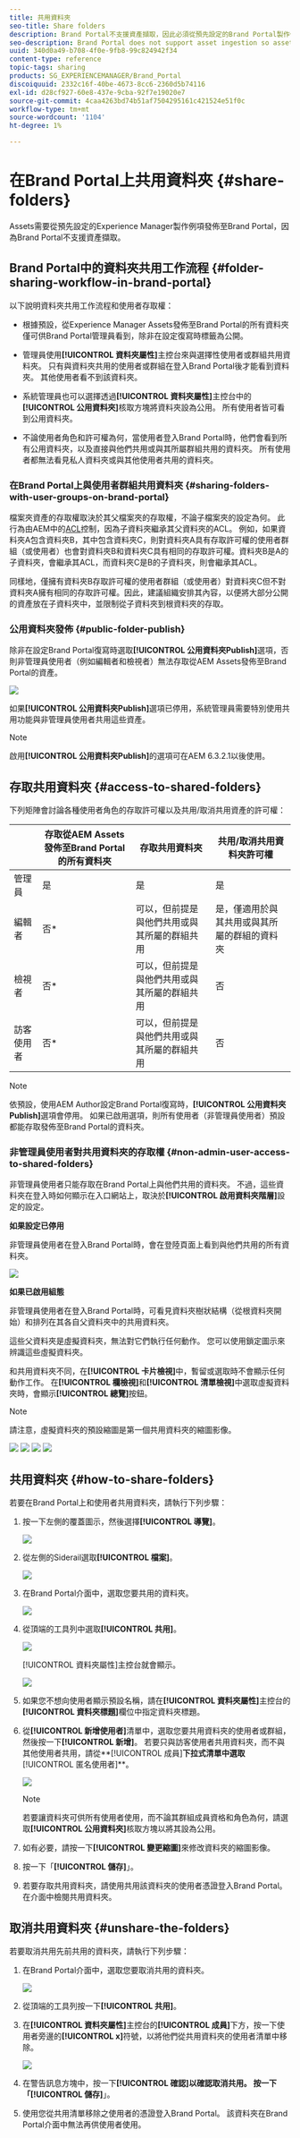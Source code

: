 ```yaml
---
title: 共用資料夾
seo-title: Share folders
description: Brand Portal不支援資產擷取，因此必須從預先設定的Brand Portal製作例項將資產發佈至Experience Manager Assets。 Brand Portal的非管理員使用者無法存取已發佈的資產，除非在使用Experience Manager執行個體設定復寫時已進行設定，且需要與他們共用。
seo-description: Brand Portal does not support asset ingestion so assets must be published to Brand Portal from a pre-configured Experience Manager Assets Author instance. Published assets are not accessible to non-admin users of Brand Portal, unless configured while configuring replication with Experience Manager instance, and need to be shared with them.
uuid: 340d0a49-b708-4f0e-9fb8-99c824942f34
content-type: reference
topic-tags: sharing
products: SG_EXPERIENCEMANAGER/Brand_Portal
discoiquuid: 2332c16f-40be-4673-8cc6-2360d5b74116
exl-id: d28cf927-60e8-437e-9cba-92f7e19020e7
source-git-commit: 4caa4263bd74b51af7504295161c421524e51f0c
workflow-type: tm+mt
source-wordcount: '1104'
ht-degree: 1%

---
```


# 在Brand Portal上共用資料夾 {#share-folders}

Assets需要從預先設定的Experience Manager製作例項發佈至Brand Portal，因為Brand Portal不支援資產擷取。

## Brand Portal中的資料夾共用工作流程 {#folder-sharing-workflow-in-brand-portal}

以下說明資料夾共用工作流程和使用者存取權：

* 根據預設，從Experience Manager Assets發佈至Brand Portal的所有資料夾僅可供Brand Portal管理員看到，除非在設定復寫時標籤為公開。
* 管理員使用&#x200B;**[!UICONTROL 資料夾屬性]**&#x200B;主控台來與選擇性使用者或群組共用資料夾。 只有與資料夾共用的使用者或群組在登入Brand Portal後才能看到資料夾。 其他使用者看不到該資料夾。
* 系統管理員也可以選擇透過&#x200B;**[!UICONTROL 資料夾屬性]**&#x200B;主控台中的&#x200B;**[!UICONTROL 公用資料夾]**&#x200B;核取方塊將資料夾設為公用。 所有使用者皆可看到公用資料夾。

* 不論使用者角色和許可權為何，當使用者登入Brand Portal時，他們會看到所有公用資料夾，以及直接與他們共用或與其所屬群組共用的資料夾。 所有使用者都無法看見私人資料夾或與其他使用者共用的資料夾。

### 在Brand Portal上與使用者群組共用資料夾 {#sharing-folders-with-user-groups-on-brand-portal}

檔案夾資產的存取權取決於其父檔案夾的存取權，不論子檔案夾的設定為何。 此行為由AEM中的[ACL](https://experienceleague.adobe.com/docs/experience-manager-65/administering/security/security.html)控制，因為子資料夾繼承其父資料夾的ACL。 例如，如果資料夾A包含資料夾B，其中包含資料夾C，則對資料夾A具有存取許可權的使用者群組（或使用者）也會對資料夾B和資料夾C具有相同的存取許可權。資料夾B是A的子資料夾，會繼承其ACL，而資料夾C是B的子資料夾，則會繼承其ACL。

同樣地，僅擁有資料夾B存取許可權的使用者群組（或使用者）對資料夾C但不對資料夾A擁有相同的存取許可權。因此，建議組織安排其內容，以便將大部分公開的資產放在子資料夾中，並限制從子資料夾到根資料夾的存取。

### 公用資料夾發佈 {#public-folder-publish}

除非在設定Brand Portal復寫時選取&#x200B;**[!UICONTROL 公用資料夾Publish]**&#x200B;選項，否則非管理員使用者（例如編輯者和檢視者）無法存取從AEM Assets發佈至Brand Portal的資產。

![](assets/assetbpreplication.png)

如果&#x200B;**[!UICONTROL 公用資料夾Publish]**&#x200B;選項已停用，系統管理員需要特別使用共用功能與非管理員使用者共用這些資產。

>[!NOTE]
>
>啟用&#x200B;**[!UICONTROL 公用資料夾Publish]**&#x200B;的選項可在AEM 6.3.2.1以後使用。

## 存取共用資料夾 {#access-to-shared-folders}

下列矩陣會討論各種使用者角色的存取許可權以及共用/取消共用資產的許可權：

|               | 存取從AEM Assets發佈至Brand Portal的所有資料夾 | 存取共用資料夾 | 共用/取消共用資料夾許可權 |
|---------------|-----------|-----------|------------|
| 管理員 | 是 | 是 | 是 |
| 編輯者 | 否* | 可以，但前提是與他們共用或與其所屬的群組共用 | 是，僅適用於與其共用或與其所屬的群組的資料夾 |
| 檢視者 | 否* | 可以，但前提是與他們共用或與其所屬的群組共用 | 否 |
| 訪客使用者 | 否* | 可以，但前提是與他們共用或與其所屬的群組共用 | 否 |

>[!NOTE]
>
>依預設，使用AEM Author設定Brand Portal復寫時，**[!UICONTROL 公用資料夾Publish]**&#x200B;選項會停用。 如果已啟用選項，則所有使用者（非管理員使用者）預設都能存取發佈至Brand Portal的資料夾。

### 非管理員使用者對共用資料夾的存取權 {#non-admin-user-access-to-shared-folders}

非管理員使用者只能存取在Brand Portal上與他們共用的資料夾。 不過，這些資料夾在登入時如何顯示在入口網站上，取決於&#x200B;**[!UICONTROL 啟用資料夾階層]**&#x200B;設定的設定。

**如果設定已停用**

非管理員使用者在登入Brand Portal時，會在登陸頁面上看到與他們共用的所有資料夾。

![](assets/disabled-folder-hierarchy1-1.png)

**如果已啟用組態**

非管理員使用者在登入Brand Portal時，可看見資料夾樹狀結構（從根資料夾開始）和排列在其各自父資料夾中的共用資料夾。

這些父資料夾是虛擬資料夾，無法對它們執行任何動作。 您可以使用鎖定圖示來辨識這些虛擬資料夾。

和共用資料夾不同，在&#x200B;**[!UICONTROL 卡片檢視]**&#x200B;中，暫留或選取時不會顯示任何動作工作。 在&#x200B;**[!UICONTROL 欄檢視]**&#x200B;和&#x200B;**[!UICONTROL 清單檢視]**&#x200B;中選取虛擬資料夾時，會顯示&#x200B;**[!UICONTROL 總覽]**&#x200B;按鈕。

>[!NOTE]
>
>請注意，虛擬資料夾的預設縮圖是第一個共用資料夾的縮圖影像。

![](assets/enabled-hierarchy1-1.png) ![](assets/hierarchy1-nonadmin-1.png) ![](assets/hierarchy-nonadmin-1.png) ![](assets/hierarchy2-nonadmin-1.png)

## 共用資料夾 {#how-to-share-folders}

若要在Brand Portal上和使用者共用資料夾，請執行下列步驟：

1. 按一下左側的覆蓋圖示，然後選擇&#x200B;**[!UICONTROL 導覽]**。

   ![](assets/selectorrail.png)

1. 從左側的Siderail選取&#x200B;**[!UICONTROL 檔案]**。

   ![](assets/access_files.png)

1. 在Brand Portal介面中，選取您要共用的資料夾。

   ![](assets/share-folders.png)

1. 從頂端的工具列中選取&#x200B;**[!UICONTROL 共用]**。

   ![](assets/share_icon.png)

   [!UICONTROL 資料夾屬性]主控台就會顯示。

   ![](assets/folder_properties.png)

1. 如果您不想向使用者顯示預設名稱，請在&#x200B;**[!UICONTROL 資料夾屬性]**&#x200B;主控台的&#x200B;**[!UICONTROL 資料夾標題]**&#x200B;欄位中指定資料夾標題。
1. 從&#x200B;**[!UICONTROL 新增使用者]**&#x200B;清單中，選取您要共用資料夾的使用者或群組，然後按一下&#x200B;**[!UICONTROL 新增]**。
若要只與訪客使用者共用資料夾，而不與其他使用者共用，請從**[!UICONTROL 成員]**&#x200B;下拉式清單中選取&#x200B;**[!UICONTROL 匿名使用者]**。

   ![](assets/only-anonymous.png)

   >[!NOTE]
   >
   >若要讓資料夾可供所有使用者使用，而不論其群組成員資格和角色為何，請選取&#x200B;**[!UICONTROL 公用資料夾]**&#x200B;核取方塊以將其設為公用。

1. 如有必要，請按一下&#x200B;**[!UICONTROL 變更縮圖]**&#x200B;來修改資料夾的縮圖影像。
1. 按一下「**[!UICONTROL 儲存]**」。

1. 若要存取共用資料夾，請使用共用該資料夾的使用者憑證登入Brand Portal。 在介面中檢閱共用資料夾。

## 取消共用資料夾 {#unshare-the-folders}

若要取消共用先前共用的資料夾，請執行下列步驟：

1. 在Brand Portal介面中，選取您要取消共用的資料夾。

   ![](assets/share-folders-1.png)

1. 從頂端的工具列按一下&#x200B;**[!UICONTROL 共用]**。
1. 在&#x200B;**[!UICONTROL 資料夾屬性]**&#x200B;主控台的&#x200B;**[!UICONTROL 成員]**&#x200B;下方，按一下使用者旁邊的&#x200B;**[!UICONTROL x]**&#x200B;符號，以將他們從共用資料夾的使用者清單中移除。

   ![](assets/folder_propertiesunshare.png)

1. 在警告訊息方塊中，按一下&#x200B;**[!UICONTROL 確認]**以確認取消共用。
按一下「**[!UICONTROL 儲存]**」。

1. 使用您從共用清單移除之使用者的憑證登入Brand Portal。 該資料夾在Brand Portal介面中無法再供使用者使用。
